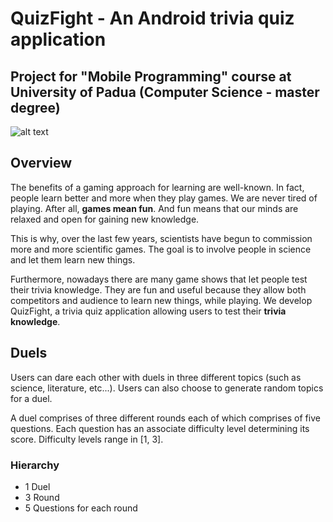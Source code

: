 # QuizFight - An Android trivia quiz application
## Project for "Mobile Programming" course at University of Padua (Computer Science - master degree)

![alt text](https://github.com/RogueOneQF/quiz-fight-android/blob/master/QuizFight/app/src/main/res/mipmap-xxxhdpi/ic_launcher.png)

## Overview

The benefits of a gaming approach for learning are well-known. In fact, people learn better and more when they play games. We are never tired of playing. After all, **games mean fun**. And fun means that our minds are relaxed and open for gaining new knowledge.

This is why, over the last few years, scientists have begun to commission more and more scientific games.
The goal is to involve people in science and let them learn new things.

Furthermore, nowadays there are many game shows that let people test their trivia knowledge. They are fun and useful because they allow both competitors and audience to learn new things, while playing.
We develop QuizFight, a trivia quiz application allowing users to test their **trivia knowledge**.

## Duels

Users can dare each other with duels in three different topics (such as science, literature, etc...).
Users can also choose to generate random topics for a duel.

A duel comprises of three different rounds each of which comprises of five questions.
Each question has an associate difficulty level determining its score. Difficulty levels range in [1, 3].

### Hierarchy

* 1 Duel
* 3 Round
* 5 Questions for each round
